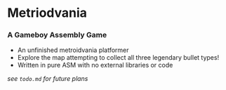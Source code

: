 # Metriodvania

### A Gameboy Assembly Game
 - An unfinished metroidvania platformer
 - Explore the map attempting to collect all three legendary bullet types!
 - Written in pure ASM with no external libraries or code


*see `todo.md` for future plans*
